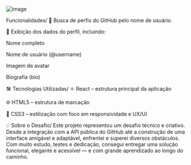 ![image](https://github.com/user-attachments/assets/3be72c97-e789-47da-abfb-4b36a07a4583)

Funcionalidades/
🔎 Busca de perfis do GitHub pelo nome de usuário.

👤 Exibição dos dados do perfil, incluindo:

Nome completo

Nome de usuário (@username)

Imagem de avatar

Biografia (bio)

🛠️ Tecnologias Utilizadas/
⚛️ React – estrutura principal da aplicação

🌐 HTML5 – estrutura de marcação

🎨 CSS3 – estilização com foco em responsividade e UX/UI

💡 Sobre o Desafio/
Este projeto representou um desafio técnico e criativo. Desde a integração com a API pública do GitHub até a construção de uma interface amigável e adaptável, enfrentei e superei diversos obstáculos. Com muito estudo, testes e dedicação, consegui entregar uma solução funcional, elegante e acessível — e com grande aprendizado ao longo do caminho.

